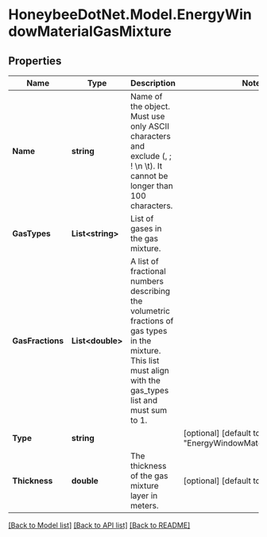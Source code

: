 
# HoneybeeDotNet.Model.EnergyWindowMaterialGasMixture

## Properties

Name | Type | Description | Notes
------------ | ------------- | ------------- | -------------
**Name** | **string** | Name of the object. Must use only ASCII characters and exclude (, ; ! \\n \\t). It cannot be longer than 100 characters. | 
**GasTypes** | **List&lt;string&gt;** | List of gases in the gas mixture. | 
**GasFractions** | **List&lt;double&gt;** | A list of fractional numbers describing the volumetric fractions of gas types in the mixture. This list must align with the gas_types list and must sum to 1. | 
**Type** | **string** |  | [optional] [default to "EnergyWindowMaterialGasMixture"]
**Thickness** | **double** | The thickness of the gas mixture layer in meters. | [optional] [default to 0.0125M]

[[Back to Model list]](../README.md#documentation-for-models)
[[Back to API list]](../README.md#documentation-for-api-endpoints)
[[Back to README]](../README.md)

